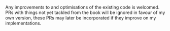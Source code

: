 Any improvements to and optimisations of the existing code is welcomed. PRs with things not yet tackled from the book will be ignored in favour of my own version, these PRs may later be incorporated if they improve on my implementations.
